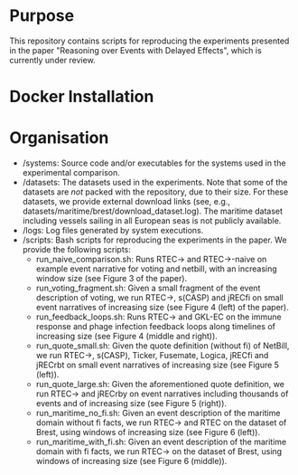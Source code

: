 # Purpose

This repository contains scripts for reproducing the experiments presented in the paper "Reasoning over Events with Delayed Effects", which is currently under review.

# Docker Installation

# Organisation

- /systems: Source code and/or executables for the systems used in the experimental comparison.
- /datasets: The datasets used in the experiments. Note that some of the datasets are *not* packed with the repository, due to their size. For these datasets, we provide external download links (see, e.g., datasets/maritime/brest/download_dataset.log). The maritime dataset including vessels sailing in all European seas is not publicly available.
- /logs: Log files generated by system executions.
- /scripts: Bash scripts for reproducing the experiments in the paper. We provide the following scripts:
	* run_naive_comparison.sh: Runs RTEC-> and RTEC->-naive on example event narrative for voting and netbill, with an increasing window size (see Figure 3 of the paper).
	* run_voting_fragment.sh: Given a small fragment of the event description of voting, we run RTEC->, s(CASP) and jRECfi on small event narratives of increasing size (see Figure 4 (left) of the paper).
	* run_feedback_loops.sh: Runs RTEC-> and GKL-EC on the immune response and phage infection feedback loops along timelines of increasing size (see Figure 4 (middle and right)).
	* run_quote_small.sh: Given the quote definition (without fi) of NetBill, we run RTEC->, s(CASP), Ticker, Fusemate, Logica, jRECfi and jRECrbt on small event narratives of increasing size (see Figure 5 (left)).
	* run_quote_large.sh: Given the aforementioned quote definition, we run RTEC-> and jRECrby on event narratives including thousands of events and of increasing size (see Figure 5 (right)).
	* run_maritime_no_fi.sh: Given an event description of the maritime domain without fi facts, we run RTEC-> and RTEC on the dataset of Brest, using windows of increasing size (see Figure 6 (left)).
	* run_maritime_with_fi.sh: Given an event description of the maritime domain with fi facts, we run RTEC-> on the dataset of Brest, using windows of increasing size (see Figure 6 (middle)).
